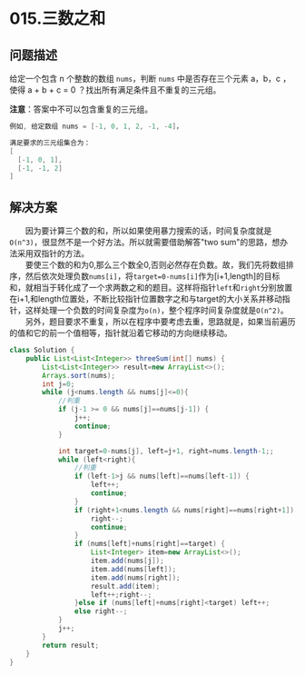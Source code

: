 # 015.三数之和

## **问题描述**  

给定一个包含 n 个整数的数组 `nums`，判断 `nums` 中是否存在三个元素 a，b，c ，使得 a + b + c = 0 ？找出所有满足条件且不重复的三元组。  

**注意**：答案中不可以包含重复的三元组。  

```c
例如, 给定数组 nums = [-1, 0, 1, 2, -1, -4]，

满足要求的三元组集合为：
[
  [-1, 0, 1],
  [-1, -1, 2]
]
```

## **解决方案**

&emsp;&emsp;因为要计算三个数的和，所以如果使用暴力搜索的话，时间复杂度就是`O(n^3)`，很显然不是一个好方法。所以就需要借助解答"two sum"的思路，想办法采用双指针的方法。  
&emsp;&emsp;要使三个数的和为0,那么三个数全0,否则必然存在负数。故，我们先将数组排序，然后依次处理负数`nums[i]`，将`target=0-nums[i]`作为[i+1,length]的目标和，就相当于转化成了一个求两数之和的题目。这样将指针`left`和`right`分别放置在i+1,和length位置处，不断比较指针位置数字之和与target的大小关系并移动指针，这样处理一个负数的时间复杂度为`o(n)`，整个程序时间复杂度就是`O(n^2)`。  
&emsp;&emsp;另外，题目要求不重复，所以在程序中要考虑去重，思路就是，如果当前遍历的值和它的前一个值相等，指针就沿着它移动的方向继续移动。  

```java
class Solution {
    public List<List<Integer>> threeSum(int[] nums) {
        List<List<Integer>> result=new ArrayList<>();
        Arrays.sort(nums);
        int j=0;
        while (j<nums.length && nums[j]<=0){
            //判重
            if (j-1 >= 0 && nums[j]==nums[j-1]) {
                j++;
                continue;
            }

            int target=0-nums[j], left=j+1, right=nums.length-1;;
            while (left<right){
                //判重
                if (left-1>j && nums[left]==nums[left-1]) {
                    left++;
                    continue;
                }
                if (right+1<nums.length && nums[right]==nums[right+1]) {
                    right--;
                    continue;
                }
                if (nums[left]+nums[right]==target) {
                    List<Integer> item=new ArrayList<>();
                    item.add(nums[j]);
                    item.add(nums[left]);
                    item.add(nums[right]);
                    result.add(item);
                    left++;right--;
                }else if (nums[left]+nums[right]<target) left++;
                else right--;
            }
            j++;
        }
        return result;
    }
}
```